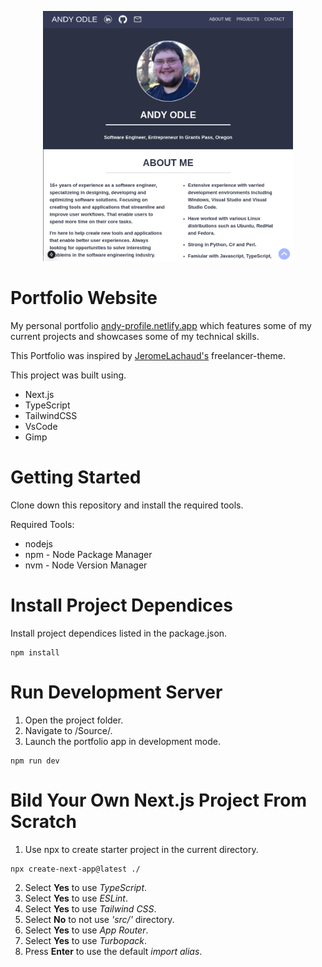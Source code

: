 <p align="center">
    <img src="Documentation/images/PortfolioWebsite.png" width=400 height=400>
</p>

# Portfolio Website
My personal portfolio [andy-profile.netlify.app](https://andy-profile.netlify.app/) which features some of my current projects and showcases some of my technical skills.

This Portfolio was inspired by [JeromeLachaud's](https://jeromelachaud.com/freelancer-theme/) freelancer-theme.

This project was built using.  
* Next.js
* TypeScript
* TailwindCSS 
* VsCode
* Gimp

# Getting Started
Clone down this repository and install the required tools.

Required Tools:  
* nodejs
* npm - Node Package Manager
* nvm - Node Version Manager

# Install Project Dependices
Install project dependices listed in the package.json.
```
npm install
```

# Run Development Server  
1. Open the project folder.
2. Navigate to /Source/.
3. Launch the portfolio app in development mode.
```
npm run dev
```
# Bild Your Own Next.js Project From Scratch

1. Use npx to create starter project in the current directory.  
```
npx create-next-app@latest ./
```
2. Select **Yes** to use _TypeScript_.
3. Select **Yes** to use _ESLint_.
4. Select **Yes** to use _Tailwind CSS_.
5. Select **No** to not use _'src/'_ directory.
6. Select **Yes** to use _App Router_. 
7. Select **Yes** to use _Turbopack_.
7. Press **Enter** to use the default _import alias_.